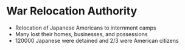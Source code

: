 # War Relocation Authority
- Relocation of Japanese Americans to internment camps
- Many lost their homes, businesses, and possessions
- 120000 Japanese were detained and 2/3 were American citizens
